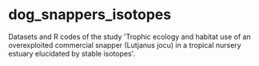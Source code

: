 # dog_snappers_isotopes
Datasets and R codes of the study 'Trophic ecology and habitat use of an overexploited commercial snapper (Lutjanus jocu) in a tropical nursery estuary elucidated by stable isotopes'.
